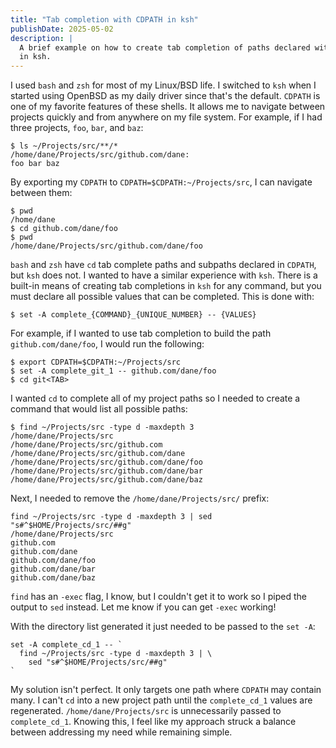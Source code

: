 ```yaml
---
title: "Tab completion with CDPATH in ksh"
publishDate: 2025-05-02
description: |
  A brief example on how to create tab completion of paths declared with CDPATH
  in ksh.
---
```


I used `bash` and `zsh` for most of my Linux/BSD life. I switched to `ksh` when
I started using OpenBSD as my daily driver since that's the default. `CDPATH` is
one of my favorite features of these shells. It allows me to navigate between
projects quickly and from anywhere on my file system. For example, if I had
three projects, `foo`, `bar`, and `baz`:

```
$ ls ~/Projects/src/**/*
/home/dane/Projects/src/github.com/dane:
foo bar baz
```

By exporting my `CDPATH` to `CDPATH=$CDPATH:~/Projects/src`, I can navigate
between them:

```
$ pwd
/home/dane
$ cd github.com/dane/foo
$ pwd
/home/dane/Projects/src/github.com/dane/foo
```

`bash` and `zsh` have `cd` tab complete paths and subpaths declared in `CDPATH`,
but `ksh` does not. I wanted to have a similar experience with `ksh`. There is
a built-in means of creating tab completions in `ksh` for any command, but you
must declare all possible values that can be completed. This is done with:

```
$ set -A complete_{COMMAND}_{UNIQUE_NUMBER} -- {VALUES}
```

For example, if I wanted to use tab completion to build the path
`github.com/dane/foo`, I would run the following:

```
$ export CDPATH=$CDPATH:~/Projects/src
$ set -A complete_git_1 -- github.com/dane/foo
$ cd git<TAB>
```

I wanted `cd` to complete all of my project paths so I needed to create a
command that would list all possible paths:

```
$ find ~/Projects/src -type d -maxdepth 3 
/home/dane/Projects/src
/home/dane/Projects/src/github.com
/home/dane/Projects/src/github.com/dane
/home/dane/Projects/src/github.com/dane/foo
/home/dane/Projects/src/github.com/dane/bar
/home/dane/Projects/src/github.com/dane/baz
```

Next, I needed to remove the `/home/dane/Projects/src/` prefix:

```
find ~/Projects/src -type d -maxdepth 3 | sed "s#^$HOME/Projects/src/##g"
/home/dane/Projects/src
github.com
github.com/dane
github.com/dane/foo
github.com/dane/bar
github.com/dane/baz
```

`find` has an `-exec` flag, I know, but I couldn't get it to work so I piped the
output to `sed` instead. Let me know if you can get `-exec` working!

With the directory list generated it just needed to be passed to the `set -A`:

```
set -A complete_cd_1 -- `
  find ~/Projects/src -type d -maxdepth 3 | \
    sed "s#^$HOME/Projects/src/##g"
`
```

My solution isn't perfect. It only targets one path where `CDPATH` may contain
many. I can't `cd` into a new project path until the `complete_cd_1` values are
regenerated. `/home/dane/Projects/src` is unnecessarily passed to
`complete_cd_1`. Knowing this, I feel like my approach struck a balance between
addressing my need while remaining simple.
